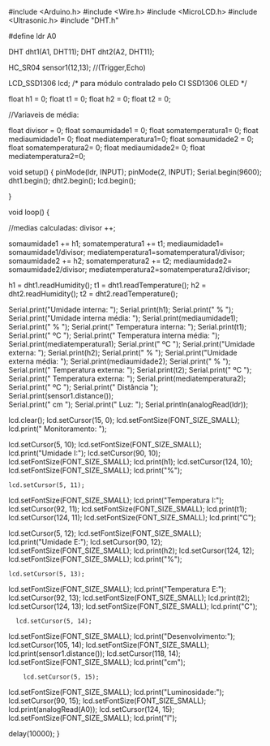 #include <Arduino.h>
#include <Wire.h>
#include <MicroLCD.h>
#include <Ultrasonic.h> 
#include "DHT.h"

#define ldr A0


DHT dht1(A1, DHT11);
DHT dht2(A2, DHT11);

HC_SR04 sensor1(12,13); //(Trigger,Echo)

LCD_SSD1306 lcd; /* para módulo contralado pelo CI SSD1306 OLED */


float h1 = 0; 
float t1 = 0;
float h2 = 0; 
float t2 = 0;

//Variaveis de média:

float divisor = 0;
float somaumidade1 = 0;
float somatemperatura1= 0;
float mediaumidade1= 0;
float mediatemperatura1=0;
float somaumidade2 = 0;
float somatemperatura2= 0;
float mediaumidade2= 0;
float mediatemperatura2=0;

void setup() { 
  pinMode(ldr, INPUT);
  pinMode(2, INPUT);
  Serial.begin(9600); 
  dht1.begin();
  dht2.begin();
  lcd.begin();

}

void loop() {

//medias calculadas:
divisor ++;

somaumidade1 += h1;
somatemperatura1 += t1;
mediaumidade1= somaumidade1/divisor;
mediatemperatura1=somatemperatura1/divisor;
somaumidade2 += h2;
somatemperatura2 += t2;
mediaumidade2= somaumidade2/divisor;
mediatemperatura2=somatemperatura2/divisor;

h1 = dht1.readHumidity();
t1 = dht1.readTemperature();
h2 = dht2.readHumidity();
t2 = dht2.readTemperature();


Serial.print("Umidade interna: ");
Serial.print(h1);
Serial.print(" %     ");
Serial.print("Umidade interna média: ");
Serial.print(mediaumidade1);
Serial.print(" %   ");
Serial.print("    Temperatura interna: ");
Serial.print(t1);
Serial.print(" ºC         ");
Serial.print(" Temperatura interna média: ");
Serial.print(mediatemperatura1);
Serial.print(" ºC       ");
Serial.print("Umidade externa: ");
Serial.print(h2);
Serial.print(" %     ");
Serial.print("Umidade externa média: ");
Serial.print(mediaumidade2);
Serial.print(" %     ");
Serial.print(" Temperatura externa: ");
Serial.print(t2);
Serial.print(" ºC           ");
Serial.print(" Temperatura externa: ");
Serial.print(mediatemperatura2);
Serial.print(" ºC       ");
Serial.print(" Distância  ");
Serial.print(sensor1.distance());  
Serial.print(" cm       ");
Serial.print(" Luz:  ");
Serial.println(analogRead(ldr));

   lcd.clear();
  lcd.setCursor(15, 0);
  lcd.setFontSize(FONT_SIZE_SMALL);
  lcd.print(" Monitoramento:      ");
  
  lcd.setCursor(5, 10);
  lcd.setFontSize(FONT_SIZE_SMALL);
  lcd.print("Umidade I:");
    lcd.setCursor(90, 10);
  lcd.setFontSize(FONT_SIZE_SMALL);
  lcd.print(h1);
    lcd.setCursor(124, 10);
  lcd.setFontSize(FONT_SIZE_SMALL);
  lcd.print("%");

    lcd.setCursor(5, 11);
  lcd.setFontSize(FONT_SIZE_SMALL);
  lcd.print("Temperatura I:");
    lcd.setCursor(92, 11);
  lcd.setFontSize(FONT_SIZE_SMALL);
  lcd.print(t1);
    lcd.setCursor(124, 11);
  lcd.setFontSize(FONT_SIZE_SMALL);
  lcd.print("C");

  lcd.setCursor(5, 12);
  lcd.setFontSize(FONT_SIZE_SMALL);
  lcd.print("Umidade E:");
    lcd.setCursor(90, 12);
  lcd.setFontSize(FONT_SIZE_SMALL);
  lcd.print(h2);
    lcd.setCursor(124, 12);
  lcd.setFontSize(FONT_SIZE_SMALL);
  lcd.print("%");

    lcd.setCursor(5, 13);
  lcd.setFontSize(FONT_SIZE_SMALL);
  lcd.print("Temperatura E:");
    lcd.setCursor(92, 13);
  lcd.setFontSize(FONT_SIZE_SMALL);
  lcd.print(t2);
    lcd.setCursor(124, 13);
  lcd.setFontSize(FONT_SIZE_SMALL);
  lcd.print("C");
  
      lcd.setCursor(5, 14);
  lcd.setFontSize(FONT_SIZE_SMALL);
  lcd.print("Desenvolvimento:");
    lcd.setCursor(105, 14);
  lcd.setFontSize(FONT_SIZE_SMALL);
  lcd.print(sensor1.distance());
    lcd.setCursor(118, 14);
  lcd.setFontSize(FONT_SIZE_SMALL);
  lcd.print("cm");
  
        lcd.setCursor(5, 15);
  lcd.setFontSize(FONT_SIZE_SMALL);
  lcd.print("Luminosidade:");
    lcd.setCursor(90, 15);
  lcd.setFontSize(FONT_SIZE_SMALL);
  lcd.print(analogRead(A0));
    lcd.setCursor(124, 15);
  lcd.setFontSize(FONT_SIZE_SMALL);
  lcd.print("l");
  

delay(10000);
  }
  
